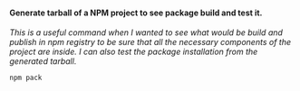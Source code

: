 #### Generate tarball of a NPM project to see package build and test it. 
_This is a useful command when I wanted to see what would be build and publish in npm registry to be sure that all the necessary components of the project are inside. I can also test the package installation from the generated tarball._
```bash
npm pack
```